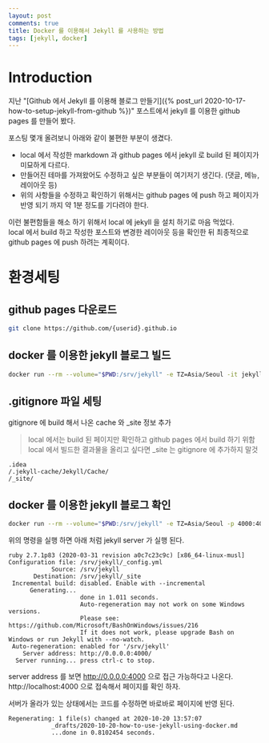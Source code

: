 ```yaml
---
layout: post
comments: true
title: Docker 를 이용해서 Jekyll 를 사용하는 방법
tags: [jekyll, docker]
---
```


# Introduction

지난 "[Github 에서 Jekyll 를 이용해 블로그 만들기]({% post_url 2020-10-17-how-to-setup-jekyll-from-github %})" 포스트에서 jekyll 를 이용한 github pages 를 만들어 봤다.    

포스팅 몇개 올려보니 아래와 같이 불편한 부분이 생겼다.  
- local 에서 작성한 markdown 과 github pages 에서 jekyll 로 build 된 페이지가 미묘하게 다르다.  
- 만들어진 테마를 가져왔어도 수정하고 싶은 부분들이 여기저기 생긴다. (댓글, 메뉴, 레이아웃 등)  
- 위의 사항들을 수정하고 확인하기 위해서는 github pages 에 push 하고 페이지가 반영 되기 까지 약 1분 정도를 기다려야 한다.  

이런 불편함들을 해소 하기 위해서 local 에 jekyll 을 설치 하기로 마음 먹었다.  
local 에서 build 하고 작성한 포스트와 변경한 레이아웃 등을 확인한 뒤 최종적으로 github pages 에 push 하려는 계획이다.

# 환경세팅

## github pages 다운로드

```bash
git clone https://github.com/{userid}.github.io
```   

## docker 를 이용한 jekyll 블로그 빌드

```bash
docker run --rm --volume="$PWD:/srv/jekyll" -e TZ=Asia/Seoul -it jekyll/jekyll:4 jekyll build --drafts
```

## .gitignore 파일 세팅

gitignore 에 build 해서 나온 cache 와 _site 정보 추가  
> local 에서는 build 된 페이지만 확인하고 github pages 에서 build 하기 위함  
> local 에서 빌드한 결과물을 올리고 싶다면 _site 는 gitignore 에 추가하지 말것  

```text
.idea
/.jekyll-cache/Jekyll/Cache/
/_site/
```

## docker 를 이용한 jekyll 블로그 확인

```bash
docker run --rm --volume="$PWD:/srv/jekyll" -e TZ=Asia/Seoul -p 4000:4000 -it jekyll/jekyll:4 jekyll serve --drafts
```

위의 명령을 실행 하면 아래 처럼 jekyll server 가 실행 된다.  

```text
ruby 2.7.1p83 (2020-03-31 revision a0c7c23c9c) [x86_64-linux-musl]
Configuration file: /srv/jekyll/_config.yml
            Source: /srv/jekyll
       Destination: /srv/jekyll/_site
 Incremental build: disabled. Enable with --incremental
      Generating...
                    done in 1.011 seconds.
                    Auto-regeneration may not work on some Windows versions.
                    Please see: https://github.com/Microsoft/BashOnWindows/issues/216
                    If it does not work, please upgrade Bash on Windows or run Jekyll with --no-watch.
 Auto-regeneration: enabled for '/srv/jekyll'
    Server address: http://0.0.0.0:4000/
  Server running... press ctrl-c to stop.
```

server address 를 보면 http://0.0.0.0:4000 으로 접근 가능하다고 나온다.  
http://localhost:4000 으로 접속해서 페이지를 확인 하자.  

서버가 올라가 있는 상태에서는 코드를 수정하면 바로바로 페이지에 반영 된다.  

```text
Regenerating: 1 file(s) changed at 2020-10-20 13:57:07
            _drafts/2020-10-20-how-to-use-jekyll-using-docker.md
            ...done in 0.8102454 seconds.
```